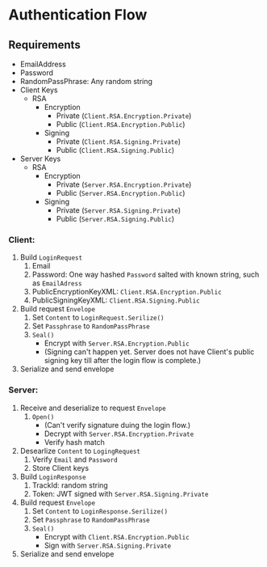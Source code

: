 
# Authentication Flow

## Requirements
  * EmailAddress
  * Password
  * RandomPassPhrase: Any random string
  * Client Keys
    - RSA
      - Encryption
        - Private (`Client.RSA.Encryption.Private`)
        - Public (`Client.RSA.Encryption.Public`)
      - Signing
        - Private (`Client.RSA.Signing.Private`)
        - Public (`Client.RSA.Signing.Public`)
  * Server Keys
    - RSA
      - Encryption
        - Private (`Server.RSA.Encryption.Private`)
        - Public (`Server.RSA.Encryption.Public`)
      - Signing
        - Private (`Server.RSA.Signing.Private`)
        - Public (`Server.RSA.Signing.Public`)

### Client:
  1. Build `LoginRequest`
     1. Email
     2. Password: One way hashed `Password` salted with known string, such as `EmailAdress`
     3. PublicEncryptionKeyXML: `Client.RSA.Encryption.Public`
     4. PublicSigningKeyXML: `Client.RSA.Signing.Public`
  2. Build request `Envelope`
     1. Set `Content` to `LoginRequest.Serilize()`
     2. Set `Passphrase` to `RandomPassPhrase`
     3. `Seal()`
         - Encrypt with `Server.RSA.Encryption.Public`
         - (Signing can't happen yet. Server does not have Client's public signing key till after the login flow is complete.)
  3. Serialize and send envelope

### Server:
  1. Receive and deserialize to request `Envelope`
     1. `Open()`
         - (Can't verify signature duing the login flow.)
         - Decrypt with `Server.RSA.Encryption.Private`
         - Verify hash match
  2. Desearlize `Content` to `LogingRequest`
     1. Verify `Email` and `Password`
     2. Store Client keys
  3. Build `LoginResponse`
     1. TrackId: random string
     2. Token: JWT signed with `Server.RSA.Signing.Private`
  4. Build request `Envelope`
     1. Set `Content` to `LoginResponse.Serilize()`
     2. Set `Passphrase` to `RandomPassPhrase`
     3. `Seal()`
         - Encrypt with `Client.RSA.Encryption.Public`
         - Sign with `Server.RSA.Signing.Private`
  5. Serialize and send envelope

